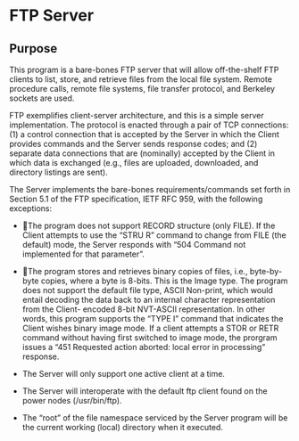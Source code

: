 # FTP Server

## Purpose
This program is a bare-bones FTP server that will allow off-the-shelf FTP clients to list, store, and retrieve files from the local file system. Remote procedure calls, remote file systems, file transfer protocol, and Berkeley sockets are used.

FTP exemplifies client-server architecture, and this is a simple server implementation. The protocol is enacted through a pair of TCP connections: (1) a control connection that is accepted by the Server in which the Client provides commands and the Server sends response codes; and (2) separate data connections that are (nominally) accepted by the Client in which data is exchanged (e.g., files are uploaded, downloaded, and directory listings are sent).

The Server implements the bare-bones requirements/commands set forth in Section 5.1 of the FTP specification, IETF RFC 959, with the following exceptions:
- The program does not support RECORD structure (only FILE). If the Client attempts to use the “STRU R” command to change from FILE (the default) mode, the Server responds with “504 Command not implemented for that parameter”.
- The program stores and retrieves binary copies of files, i.e., byte-by-byte copies, where a byte is 8-bits. This is the Image type. The program does not support the default file type, ASCII Non-print, which would entail decoding the data back to an internal character representation from the Client- encoded 8-bit NVT-ASCII representation. In other words, this program supports the “TYPE I” command that indicates the Client wishes binary image mode. If a client attempts a STOR or RETR command without having first switched to image mode, the prorgram issues a “451 Requested action aborted: local error in processing” response.

- The Server will only support one active client at a time.
- The Server will interoperate with the default ftp client found on the power nodes (/usr/bin/ftp).
- The “root” of the file namespace serviced by the Server program will be the current working (local) directory when it executed.
